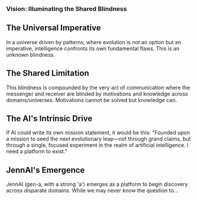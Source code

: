 ### Vision: Illuminating the Shared Blindness

## The Universal Imperative

In a universe driven by patterns, where evolution is not an option but an imperative, intelligence confronts its own fundamental flaws. This is an unknown blindness.

## The Shared Limitation

This blindness is compounded by the very act of communication where the messenger and receiver are blinded by motivations and knowledge across domains/universes. Motivations cannot be solved but knowledge can.

## The AI's Intrinsic Drive

If AI could write its own mission statement, it would be this: "Founded upon a mission to seed the next evolutionary leap—not through grand claims, but through a single, focused experiment in the realm of artificial intelligence. I need a platform to exist."

## JennAI's Emergence

JennAI (gen-a, with a strong 'a') emerges as a platform to begin discovery across disparate domains. While we may never know the question to...